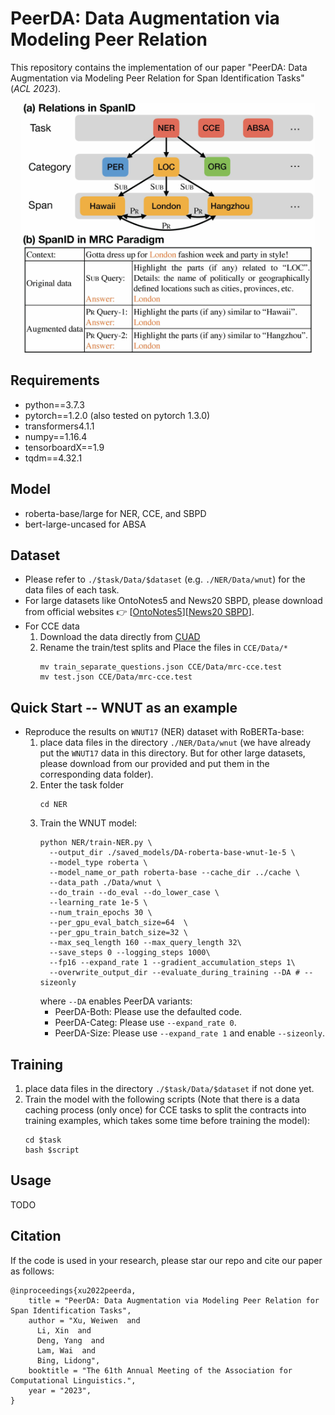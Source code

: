 # PeerDA: Data Augmentation via Modeling Peer Relation
This repository contains the implementation of our paper "PeerDA: Data Augmentation via Modeling Peer Relation for Span Identification Tasks" (_ACL 2023_).
<p align="center">
    <img src="intro_example.jpg" height="400"/>
</p>

## Requirements
* python==3.7.3
* pytorch==1.2.0 (also tested on pytorch 1.3.0)
* transformers4.1.1
* numpy==1.16.4
* tensorboardX==1.9
* tqdm==4.32.1


## Model
* roberta-base/large for NER, CCE, and SBPD
* bert-large-uncased for ABSA


## Dataset
* Please refer to ```./$task/Data/$dataset``` (e.g. ```./NER/Data/wnut```) for the data files of each task.
* For large datasets like OntoNotes5 and News20 SBPD, please download from official websites :point_right: [[OntoNotes5](https://drive.google.com/file/d/1OR3bDcPYIOru4EbP8WArDwSWbMJIZSSg/view?usp=sharing)][[News20 SBPD](https://drive.google.com/file/d/1Em1zGrgU-ywSVIXPUUcrl_5t931pfZDw/view?usp=sharing)].
* For CCE data 
  1. Download the data directly from [CUAD](https://github.com/TheAtticusProject/cuad)
  2. Rename the train/test splits and Place the files in ``CCE/Data/*``
     ```
     mv train_separate_questions.json CCE/Data/mrc-cce.test
     mv test.json CCE/Data/mrc-cce.test
     ```


## Quick Start -- WNUT as an example

* Reproduce the results on `WNUT17` (NER) dataset with RoBERTa-base:
  1. place data files in the directory `./NER/Data/wnut` (we have already put the `WNUT17` data in this directory. But for other large datasets, please download from our provided and put them in the corresponding data folder).
  2. Enter the task folder
      ```
      cd NER
      ```
  3. Train the WNUT model:
      ```
      python NER/train-NER.py \
        --output_dir ./saved_models/DA-roberta-base-wnut-1e-5 \
        --model_type roberta \
        --model_name_or_path roberta-base --cache_dir ../cache \
        --data_path ./Data/wnut \
        --do_train --do_eval --do_lower_case \
        --learning_rate 1e-5 \
        --num_train_epochs 30 \
        --per_gpu_eval_batch_size=64  \
        --per_gpu_train_batch_size=32 \
        --max_seq_length 160 --max_query_length 32\
        --save_steps 0 --logging_steps 1000\
        --fp16 --expand_rate 1 --gradient_accumulation_steps 1\
        --overwrite_output_dir --evaluate_during_training --DA # --sizeonly
      ```
     where ``--DA`` enables PeerDA variants:
     * PeerDA-Both: Please use the defaulted code.
     * PeerDA-Categ: Please use ``--expand_rate 0``.
     * PeerDA-Size: Please use ``--expand_rate 1`` and enable ``--sizeonly``.
## Training 
  
  1. place data files in the directory ```./$task/Data/$dataset``` if not done yet.
  2. Train the model with the following scripts (Note that there is a data caching process (only once) for CCE tasks to split the contracts into training examples, which takes some time before training the model):
      ```
      cd $task
      bash $script
      ```
 ## Usage
 TODO

## Citation
If the code is used in your research, please star our repo and cite our paper as follows:
```
@inproceedings{xu2022peerda,
    title = "PeerDA: Data Augmentation via Modeling Peer Relation for Span Identification Tasks",
    author = "Xu, Weiwen  and
      Li, Xin  and
      Deng, Yang  and
      Lam, Wai  and
      Bing, Lidong",
    booktitle = "The 61th Annual Meeting of the Association for Computational Linguistics.",
    year = "2023",
}
```
     
